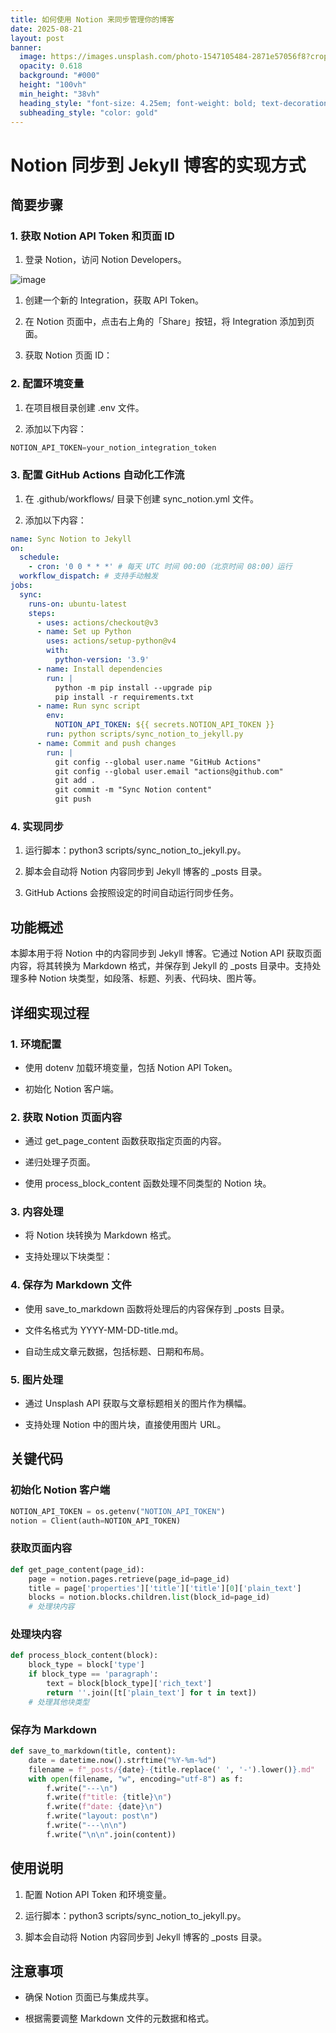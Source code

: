 ```yaml
---
title: 如何使用 Notion 来同步管理你的博客
date: 2025-08-21
layout: post
banner:
  image: https://images.unsplash.com/photo-1547105484-2871e57056f8?crop=entropy&cs=tinysrgb&fit=max&fm=jpg&ixid=M3w2OTIwMzJ8MHwxfHJhbmRvbXx8fHx8fHx8fDE3NTU4MDA5ODd8&ixlib=rb-4.1.0&q=80&w=1080
  opacity: 0.618
  background: "#000"
  height: "100vh"
  min_height: "38vh"
  heading_style: "font-size: 4.25em; font-weight: bold; text-decoration: underline"
  subheading_style: "color: gold"
---
```


# Notion 同步到 Jekyll 博客的实现方式

## 简要步骤

### 1. 获取 Notion API Token 和页面 ID

1. 登录 Notion，访问 Notion Developers。

![image](https://prod-files-secure.s3.us-west-2.amazonaws.com/a7a0cc5a-89b9-4cda-8686-1fba0ca52f40/d19c1afe-dea5-4312-9333-786b0ba83054/image.png?X-Amz-Algorithm=AWS4-HMAC-SHA256&X-Amz-Content-Sha256=UNSIGNED-PAYLOAD&X-Amz-Credential=ASIAZI2LB4664Q2WT5NV%2F20250821%2Fus-west-2%2Fs3%2Faws4_request&X-Amz-Date=20250821T182946Z&X-Amz-Expires=3600&X-Amz-Security-Token=IQoJb3JpZ2luX2VjEKr%2F%2F%2F%2F%2F%2F%2F%2F%2F%2FwEaCXVzLXdlc3QtMiJIMEYCIQCvHKiJDacvqdnxtjSZSlHK5woejWlSk8DFDAzTNNlRqQIhAOI2KArbht0Ba94oy%2BW41GFvnT9tuR338yZ1ZPCbBzq%2BKogECPP%2F%2F%2F%2F%2F%2F%2F%2F%2F%2FwEQABoMNjM3NDIzMTgzODA1Igy6RYv3M8lYZe420C4q3AOGd5XoJGAPJRKrBJPOwdBgA3OcWLOJDM4Y5MNf3MNcAwCFaLwr0pL2jMkqaGzH0q16Tuh3rzf5JLX1i1mei6jj%2Bcm6lS9xAJ6cW2JujgHQycGiU3jTnTh%2FHtACK%2FdJBkwqV%2FbJZ%2Fnmyshs%2BYMOZcuqzGhh91KATPSSrv0zbIo%2Fvrs44DUdt9EydYzMnGsUWcpb1rR2nHmDjQ4O0P6mTZYAaVvMP0t4m2JqG3SsUejTosHTFv01sJ4MXOYOnJYGNCeaFvzlLYo1YP2lfpu74coGHk3WnFhOTtCBFKo%2BRnRfNk0IxzcFbUv1zic6q9rA2JXpDz4wqPSamGIbn8Pblq2WApgE2%2B6NcpvY10uAEKq9y9xSQLI9dq2tf235GgbBfMaVJEXhLwEdctlzPqaUCNEcgst%2FMPX6RjSxiJ%2FvO%2BUUJfhC7V2muYOOfbxEV4H0hut%2BkTZYPQwAnTtGfFDyV%2FLfZjsYqXaRqvJ9Pflqw7mJPPl5OpvGNxxR%2Brs4LeWLl461%2Bkjsl%2FfXmEbyTeyRO6V%2FDvzfc2pp0oZqPX8Z8hYVKNW99%2BLoTTzLviq5kZZb7VFD6wZmGMeO6nB3J8tqvs78c7LTKSPML%2B7xdwwa8aiiLgTb%2BaITUh2DVmP4szD8s53FBjqkAeIBfnn8lSwhteIQzoci0W%2Br1cdGH7O2rlPkm2qhWnKxPeklXKjswOH8AGd0t6fZ1Jcp2piBay9ybDkHSsDvSr5uNAh7kbHJp9HB%2B8kMx5Un2YAXvSD%2BJ0qaRX396WFP83z8FBT1WtWBPH7G9yisAuWJP7H%2FQbpNfaElU%2BFafRBZKFuT2%2BmGWpLnbH3rJoZLi43M9YUlU%2FDDVw%2FJ6k1CBeEhsf89&X-Amz-Signature=26f2a438632e29ab228c4aaff2efd95d96242e29e800f6c896fb09e8f2c66426&X-Amz-SignedHeaders=host&x-amz-checksum-mode=ENABLED&x-id=GetObject)

1. 创建一个新的 Integration，获取 API Token。

1. 在 Notion 页面中，点击右上角的「Share」按钮，将 Integration 添加到页面。

1. 获取 Notion 页面 ID：


### 2. 配置环境变量

1. 在项目根目录创建 .env 文件。

1. 添加以下内容：

```javascript
NOTION_API_TOKEN=your_notion_integration_token
```

### 3. 配置 GitHub Actions 自动化工作流

1. 在 .github/workflows/ 目录下创建 sync_notion.yml 文件。

1. 添加以下内容：

```yaml
name: Sync Notion to Jekyll
on:
  schedule:
    - cron: '0 0 * * *' # 每天 UTC 时间 00:00（北京时间 08:00）运行
  workflow_dispatch: # 支持手动触发
jobs:
  sync:
    runs-on: ubuntu-latest
    steps:
      - uses: actions/checkout@v3
      - name: Set up Python
        uses: actions/setup-python@v4
        with:
          python-version: '3.9'
      - name: Install dependencies
        run: |
          python -m pip install --upgrade pip
          pip install -r requirements.txt
      - name: Run sync script
        env:
          NOTION_API_TOKEN: ${{ secrets.NOTION_API_TOKEN }}
        run: python scripts/sync_notion_to_jekyll.py
      - name: Commit and push changes
        run: |
          git config --global user.name "GitHub Actions"
          git config --global user.email "actions@github.com"
          git add .
          git commit -m "Sync Notion content"
          git push
```

### 4. 实现同步

1. 运行脚本：python3 scripts/sync_notion_to_jekyll.py。

1. 脚本会自动将 Notion 内容同步到 Jekyll 博客的 _posts 目录。

1. GitHub Actions 会按照设定的时间自动运行同步任务。

## 功能概述

本脚本用于将 Notion 中的内容同步到 Jekyll 博客。它通过 Notion API 获取页面内容，将其转换为 Markdown 格式，并保存到 Jekyll 的 _posts 目录中。支持处理多种 Notion 块类型，如段落、标题、列表、代码块、图片等。

## 详细实现过程

### 1. 环境配置

- 使用 dotenv 加载环境变量，包括 Notion API Token。

- 初始化 Notion 客户端。

### 2. 获取 Notion 页面内容

- 通过 get_page_content 函数获取指定页面的内容。

- 递归处理子页面。

- 使用 process_block_content 函数处理不同类型的 Notion 块。

### 3. 内容处理

- 将 Notion 块转换为 Markdown 格式。

- 支持处理以下块类型：


### 4. 保存为 Markdown 文件

- 使用 save_to_markdown 函数将处理后的内容保存到 _posts 目录。

- 文件名格式为 YYYY-MM-DD-title.md。

- 自动生成文章元数据，包括标题、日期和布局。

### 5. 图片处理

- 通过 Unsplash API 获取与文章标题相关的图片作为横幅。

- 支持处理 Notion 中的图片块，直接使用图片 URL。

## 关键代码

### 初始化 Notion 客户端

```python
NOTION_API_TOKEN = os.getenv("NOTION_API_TOKEN")
notion = Client(auth=NOTION_API_TOKEN)
```

### 获取页面内容

```python
def get_page_content(page_id):
    page = notion.pages.retrieve(page_id=page_id)
    title = page['properties']['title']['title'][0]['plain_text']
    blocks = notion.blocks.children.list(block_id=page_id)
    # 处理块内容
```

### 处理块内容

```python
def process_block_content(block):
    block_type = block['type']
    if block_type == 'paragraph':
        text = block[block_type]['rich_text']
        return ''.join([t['plain_text'] for t in text])
    # 处理其他块类型
```

### 保存为 Markdown

```python
def save_to_markdown(title, content):
    date = datetime.now().strftime("%Y-%m-%d")
    filename = f"_posts/{date}-{title.replace(' ', '-').lower()}.md"
    with open(filename, "w", encoding="utf-8") as f:
        f.write("---\n")
        f.write(f"title: {title}\n")
        f.write(f"date: {date}\n")
        f.write("layout: post\n")
        f.write("---\n\n")
        f.write("\n\n".join(content))
```

## 使用说明

1. 配置 Notion API Token 和环境变量。

1. 运行脚本：python3 scripts/sync_notion_to_jekyll.py。

1. 脚本会自动将 Notion 内容同步到 Jekyll 博客的 _posts 目录。

## 注意事项

- 确保 Notion 页面已与集成共享。

- 根据需要调整 Markdown 文件的元数据和格式。